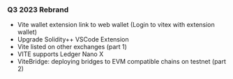 ### Q3 2023 Rebrand


- Vite wallet extension link to web wallet (Login to vitex with extension wallet)
- Upgrade Solidity++ VSCode Extension
- Vite listed on other exchanges (part 1)
- VITE supports Ledger Nano X
- ViteBridge: deploying bridges to EVM compatible chains on testnet (part 2)

